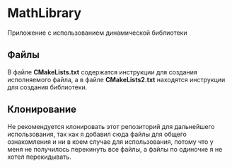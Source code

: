 # MathLibrary
Приложение с использованием динамической библиотеки


## Файлы
В файле **CMakeLists.txt** содержатся инструкции для создания исполняемого файла, а в файле **CMakeLists2.txt** находятся инструкции для создания библиотеки.

## Клонирование
Не рекомендуется клонировать этот репозиторий для дальнейшего использования, так как я добавил сюда файлы для общего ознакомления и ни в коем случае для использования, потому что у меня не получилось перекинуть все файлы, а файлы по одиночке я не хотел перекидывать.
